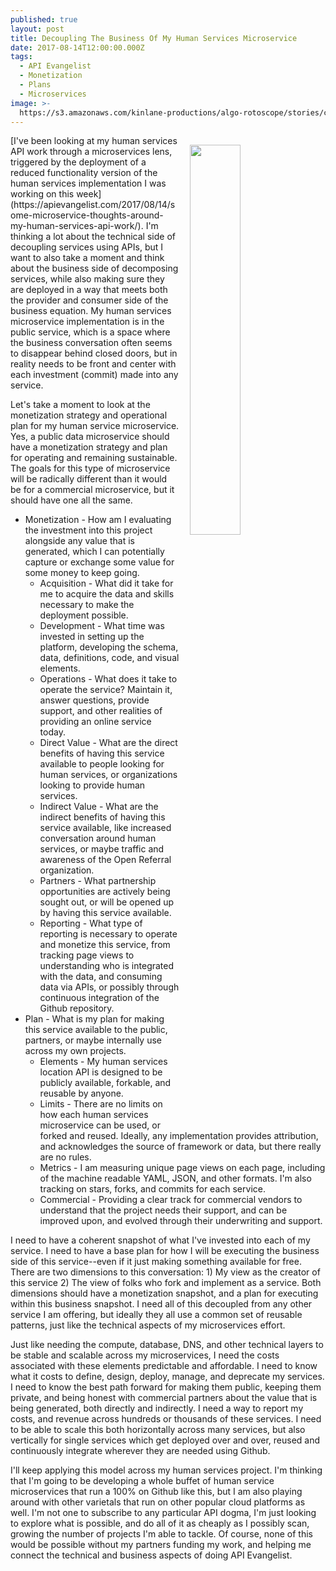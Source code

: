 ```yaml
---
published: true
layout: post
title: Decoupling The Business Of My Human Services Microservice
date: 2017-08-14T12:00:00.000Z
tags:
  - API Evangelist
  - Monetization
  - Plans
  - Microservices
image: >-
  https://s3.amazonaws.com/kinlane-productions/algo-rotoscope/stories/containership_dali_three.jpg
---
```

<p><img src="https://s3.amazonaws.com/kinlane-productions/algo-rotoscope/stories/containership_dali_three.jpg" align="right" width="40%" style="padding: 15px;" /></p>[I've been looking at my human services API work through a microservices lens, triggered by the deployment of a reduced functionality version of the human services implementation I was working on this week](https://apievangelist.com/2017/08/14/some-microservice-thoughts-around-my-human-services-api-work/). I'm thinking a lot about the technical side of decoupling services using APIs, but I want to also take a moment and think about the business side of decomposing services, while also making sure they are deployed in a way that meets both the provider and consumer side of the business equation. My human services microservice implementation is in the public service, which is a space where the business conversation often seems to disappear behind closed doors, but in reality needs to be front and center with each investment (commit) made into any service.

Let's take a moment to look at the monetization strategy and operational plan for my human service microservice. Yes, a public data microservice should have a monetization strategy and plan for operating and remaining sustainable. The goals for this type of microservice will be radically different than it would be for a commercial microservice, but it should have one all the same.

- Monetization - How am I evaluating the investment into this project alongside any value that is generated, which I can potentially capture or exchange some value for some money to keep going.
	- Acquisition - What did it take for me to acquire the data and skills necessary to make the deployment possible.
    - Development - What time was invested in setting up the platform, developing the schema, data, definitions, code, and visual elements.
    - Operations - What does it take to operate the service? Maintain it, answer questions, provide support, and other realities of providing an online service today.
    - Direct Value - What are the direct benefits of having this service available to people looking for human services, or organizations looking to provide human services.
    - Indirect Value - What are the indirect benefits of having this service available, like increased conversation around human services, or maybe traffic and awareness of the Open Referral organization.    
    - Partners - What partnership opportunities are actively being sought out, or will be opened up by having this service available.
    - Reporting - What type of reporting is necessary to operate and monetize this service, from tracking page views to understanding who is integrated with the data, and consuming data via APIs, or possibly through continuous integration of the Github repository.
- Plan - What is my plan for making this service available to the public, partners, or maybe internally use across my own projects.
	- Elements - My human services location API is designed to be publicly available, forkable, and reusable by anyone.
    - Limits - There are no limits on how each human services microservice can be used, or forked and reused. Ideally, any implementation provides attribution, and acknowledges the source of framework or data, but there really are no rules.
	- Metrics - I am measuring unique page views on each page, including of the machine readable YAML, JSON, and other formats. I'm also tracking on stars, forks, and commits for each service.
    - Commercial - Providing a clear track for commercial vendors to understand that the project needs their support, and can be improved upon, and evolved through their underwriting and support.

I need to have a coherent snapshot of what I've invested into each of my service. I need to have a base plan for how I will be executing the business side of this service--even if it just making something available for free. There are two dimensions to this conversation: 1) My view as the creator of this service 2) The view of folks who fork and implement as a service. Both dimensions should have a monetization snapshot, and a plan for executing within this business snapshot. I need all of this decoupled from any other service I am offering, but ideally they all use a common set of reusable patterns, just like the technical aspects of my microservices effort.

Just like needing the compute, database, DNS, and other technical layers to be stable and scalable across my microservices, I need the costs associated with these elements predictable and affordable. I need to know what it costs to define, design, deploy, manage, and deprecate my services. I need to know the best path forward for making them public, keeping them private, and being honest with commercial partners about the value that is being generated, both directly and indirectly. I need a way to report my costs, and revenue across hundreds or thousands of these services. I need to be able to scale this both horizontally across many services, but also vertically for single services which get deployed over and over, reused and continuously integrate wherever they are needed using Github.

I'll keep applying this model across my human services project. I'm thinking that I'm going to be developing a whole buffet of human service microservices that run a 100% on Github like this, but I am also playing around with other varietals that run on other popular cloud platforms as well. I'm not one to subscribe to any particular API dogma, I'm just looking to explore what is possible, and do all of it as cheaply as I possibly scan, growing the number of projects I'm able to tackle. Of course, none of this would be possible without my partners funding my work, and helping me connect the technical and business aspects of doing API Evangelist.
